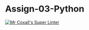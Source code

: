 # Assign-03-Python
[![Mr Coxall's Super Linter](https://github.com/ICS3U-C-Programming-LukeD/Assign-03-Python/workflows/Mr%20Coxall's%20Super%20Linter/badge.svg)](https://github.com/ICS3U-C-Programming-LukeD/Assign-03-Python/actions/)
